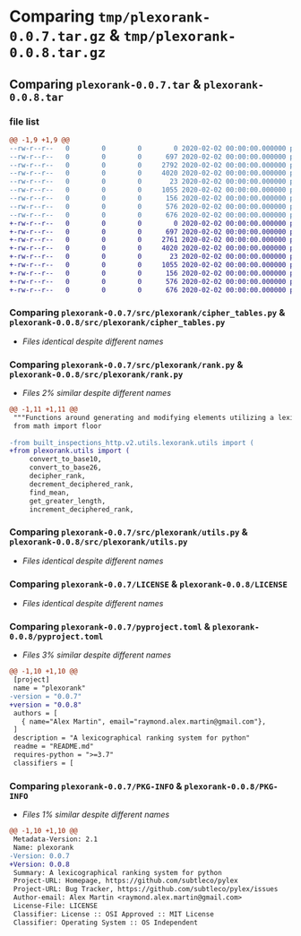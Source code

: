 # Comparing `tmp/plexorank-0.0.7.tar.gz` & `tmp/plexorank-0.0.8.tar.gz`

## Comparing `plexorank-0.0.7.tar` & `plexorank-0.0.8.tar`

### file list

```diff
@@ -1,9 +1,9 @@
--rw-r--r--   0        0        0        0 2020-02-02 00:00:00.000000 plexorank-0.0.7/src/plexorank/__init__.py
--rw-r--r--   0        0        0      697 2020-02-02 00:00:00.000000 plexorank-0.0.7/src/plexorank/cipher_tables.py
--rw-r--r--   0        0        0     2792 2020-02-02 00:00:00.000000 plexorank-0.0.7/src/plexorank/rank.py
--rw-r--r--   0        0        0     4020 2020-02-02 00:00:00.000000 plexorank-0.0.7/src/plexorank/utils.py
--rw-r--r--   0        0        0       23 2020-02-02 00:00:00.000000 plexorank-0.0.7/.gitignore
--rw-r--r--   0        0        0     1055 2020-02-02 00:00:00.000000 plexorank-0.0.7/LICENSE
--rw-r--r--   0        0        0      156 2020-02-02 00:00:00.000000 plexorank-0.0.7/README.md
--rw-r--r--   0        0        0      576 2020-02-02 00:00:00.000000 plexorank-0.0.7/pyproject.toml
--rw-r--r--   0        0        0      676 2020-02-02 00:00:00.000000 plexorank-0.0.7/PKG-INFO
+-rw-r--r--   0        0        0        0 2020-02-02 00:00:00.000000 plexorank-0.0.8/src/plexorank/__init__.py
+-rw-r--r--   0        0        0      697 2020-02-02 00:00:00.000000 plexorank-0.0.8/src/plexorank/cipher_tables.py
+-rw-r--r--   0        0        0     2761 2020-02-02 00:00:00.000000 plexorank-0.0.8/src/plexorank/rank.py
+-rw-r--r--   0        0        0     4020 2020-02-02 00:00:00.000000 plexorank-0.0.8/src/plexorank/utils.py
+-rw-r--r--   0        0        0       23 2020-02-02 00:00:00.000000 plexorank-0.0.8/.gitignore
+-rw-r--r--   0        0        0     1055 2020-02-02 00:00:00.000000 plexorank-0.0.8/LICENSE
+-rw-r--r--   0        0        0      156 2020-02-02 00:00:00.000000 plexorank-0.0.8/README.md
+-rw-r--r--   0        0        0      576 2020-02-02 00:00:00.000000 plexorank-0.0.8/pyproject.toml
+-rw-r--r--   0        0        0      676 2020-02-02 00:00:00.000000 plexorank-0.0.8/PKG-INFO
```

### Comparing `plexorank-0.0.7/src/plexorank/cipher_tables.py` & `plexorank-0.0.8/src/plexorank/cipher_tables.py`

 * *Files identical despite different names*

### Comparing `plexorank-0.0.7/src/plexorank/rank.py` & `plexorank-0.0.8/src/plexorank/rank.py`

 * *Files 2% similar despite different names*

```diff
@@ -1,11 +1,11 @@
 """Functions around generating and modifying elements utilizing a lexicographical ranking system"""
 from math import floor
 
-from built_inspections_http.v2.utils.lexorank.utils import (
+from plexorank.utils import (
     convert_to_base10,
     convert_to_base26,
     decipher_rank,
     decrement_deciphered_rank,
     find_mean,
     get_greater_length,
     increment_deciphered_rank,
```

### Comparing `plexorank-0.0.7/src/plexorank/utils.py` & `plexorank-0.0.8/src/plexorank/utils.py`

 * *Files identical despite different names*

### Comparing `plexorank-0.0.7/LICENSE` & `plexorank-0.0.8/LICENSE`

 * *Files identical despite different names*

### Comparing `plexorank-0.0.7/pyproject.toml` & `plexorank-0.0.8/pyproject.toml`

 * *Files 3% similar despite different names*

```diff
@@ -1,10 +1,10 @@
 [project]
 name = "plexorank"
-version = "0.0.7"
+version = "0.0.8"
 authors = [
   { name="Alex Martin", email="raymond.alex.martin@gmail.com"},
 ]
 description = "A lexicographical ranking system for python"
 readme = "README.md"
 requires-python = ">=3.7"
 classifiers = [
```

### Comparing `plexorank-0.0.7/PKG-INFO` & `plexorank-0.0.8/PKG-INFO`

 * *Files 1% similar despite different names*

```diff
@@ -1,10 +1,10 @@
 Metadata-Version: 2.1
 Name: plexorank
-Version: 0.0.7
+Version: 0.0.8
 Summary: A lexicographical ranking system for python
 Project-URL: Homepage, https://github.com/subtleco/pylex
 Project-URL: Bug Tracker, https://github.com/subtleco/pylex/issues
 Author-email: Alex Martin <raymond.alex.martin@gmail.com>
 License-File: LICENSE
 Classifier: License :: OSI Approved :: MIT License
 Classifier: Operating System :: OS Independent
```

